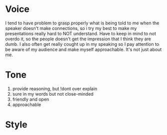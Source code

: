 # Voice
I tend to have problem to grasp properly what is being told to me when the speaker doesn't make connections, so i try my best to make my presentations really hard to NOT understand. Have to keep in mind to not overdo it, so the people doesn't get the impression that I think they are dumb. I also often get really cought up in my speaking so I pay attention to be aware of my audience and make myself approachable. It's not just about me. 
# Tone
1. provide reasoning, but !dont over explain
2. sure in my words but not close-minded
3. friendly and open
4. approachable

# Style

